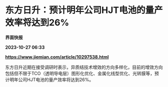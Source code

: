 # 东方日升：预计明年公司HJT电池的量产效率将达到26%
**界面快报**

**2023-10-27 06:33**

**https://www.jiemian.com/article/10297538.html**

东方日升近期在接受调研时表示，异质结技术增效的方向多样化，目前的增效方向包括但不限于TCO（透明导电层）图形化优化、金属化线型优化、光转膜等，预计明年公司HJT电池的量产效率将达到26%。